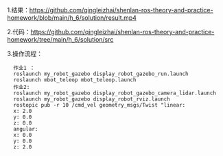 1.结果：https://github.com/qingleizhai/shenlan-ros-theory-and-practice-homework/blob/main/h_6/solution/result.mp4

2.代码：https://github.com/qingleizhai/shenlan-ros-theory-and-practice-homework/tree/main/h_6/solution/src

3.操作流程： 

      作业1 ：
      roslaunch my_robot_gazebo display_robot_gazebo_run.launch
      roslaunch mbot_teleop mbot_teleop.launch
      作业2:
      roslaunch my_robot_gazebo display_robot_gazebo_camera_lidar.launch
      roslaunch my_robot_gazebo display_robot_rviz.launch
      rostopic pub -r 10 /cmd_vel geometry_msgs/Twist "linear:
      x: 2.0
      y: 0.0
      z: 0.0
      angular:
      x: 0.0
      y: 0.0
      z: 2.0
